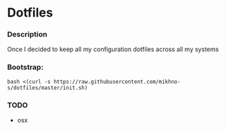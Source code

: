 # Dotfiles 

### Description

Once I decided to keep all my configuration dotfiles across all my systems

### Bootstrap: 
```shell
bash <(curl -s https://raw.githubusercontent.com/mikhno-s/dotfiles/master/init.sh)
```

### TODO
* osx
